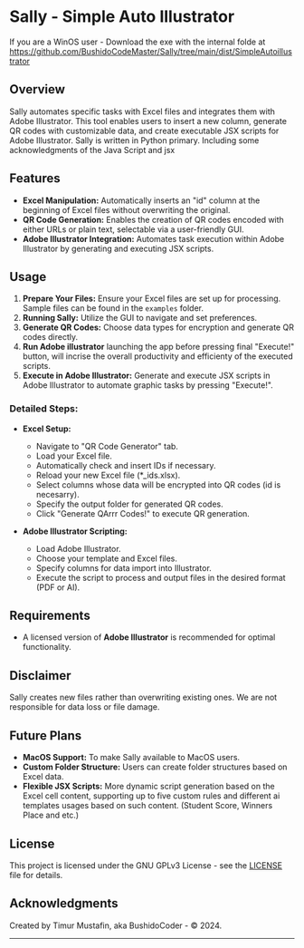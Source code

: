 # Sally - Simple Auto Illustrator

If you are a WinOS user - Download the exe with the internal folde at 
https://github.com/BushidoCodeMaster/Sally/tree/main/dist/SimpleAutoillustrator

## Overview
Sally automates specific tasks with Excel files and integrates them with Adobe Illustrator. This tool enables users to insert a new column, generate QR codes with customizable data, and create executable JSX scripts for Adobe Illustrator.
Sally is written in Python primary. Including some acknowledgments of the Java Script and jsx

## Features
- **Excel Manipulation:** Automatically inserts an "id" column at the beginning of Excel files without overwriting the original.
- **QR Code Generation:** Enables the creation of QR codes encoded with either URLs or plain text, selectable via a user-friendly GUI.
- **Adobe Illustrator Integration:** Automates task execution within Adobe Illustrator by generating and executing JSX scripts.

## Usage
1. **Prepare Your Files:** Ensure your Excel files are set up for processing. Sample files can be found in the `examples` folder.
2. **Running Sally:** Utilize the GUI to navigate and set preferences.
3. **Generate QR Codes:** Choose data types for encryption and generate QR codes directly.
4. **Run Adobe illustrator** launching the app before pressing final "Execute!" button, will incrise the overall productivity and efficienty of the executed scripts.
5. **Execute in Adobe Illustrator:** Generate and execute JSX scripts in Adobe Illustrator to automate graphic tasks by pressing "Execute!".

### Detailed Steps:
- **Excel Setup:**
  - Navigate to "QR Code Generator" tab.
  - Load your Excel file.
  - Automatically check and insert IDs if necessary.
  - Reload your new Excel file (*_ids.xlsx).
  - Select columns whose data will be encrypted into QR codes (id is necesarry).
  - Specify the output folder for generated QR codes.
  - Click "Generate QArrr Codes!" to execute QR generation.
  
- **Adobe Illustrator Scripting:**
  - Load Adobe Illustrator.
  - Choose your template and Excel files.
  - Specify columns for data import into Illustrator.
  - Execute the script to process and output files in the desired format (PDF or AI).

## Requirements
- A licensed version of **Adobe Illustrator** is recommended for optimal functionality.

## Disclaimer
Sally creates new files rather than overwriting existing ones. We are not responsible for data loss or file damage.

## Future Plans
- **MacOS Support:** To make Sally available to MacOS users.
- **Custom Folder Structure:** Users can create folder structures based on Excel data.
- **Flexible JSX Scripts:** More dynamic script generation based on the Excel cell content, supporting up to five custom rules and different ai templates usages based on such content. (Student Score, Winners Place and etc.)

## License
This project is licensed under the GNU GPLv3 License - see the [LICENSE](LICENSE) file for details.

## Acknowledgments
Created by Timur Mustafin, aka BushidoCoder - © 2024.



---

